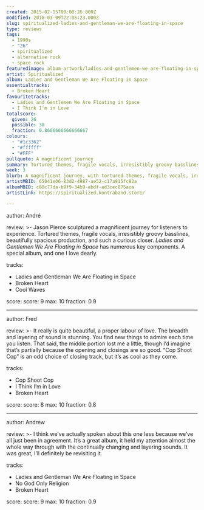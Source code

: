 ```yaml
---
created: 2015-02-15T00:00:26.000Z
modified: 2018-03-09T22:05:23.000Z
slug: spiritualized-ladies-and-gentleman-we-are-floating-in-space
type: reviews
tags:
  - 1990s
  - "26"
  - spiritualized
  - alternative rock
  - space rock
featuredimage: album-artwork/ladies-and-gentlemen-we-are-floating-in-space-spiritualized.jpg
artist: Spiritualized
album: Ladies and Gentleman We Are Floating in Space
essentialtracks:
  - Broken Heart
favouritetracks:
  - Ladies and Gentlemen We Are Floating in Space
  - I Think I'm in Love
totalscore:
  given: 26
  possible: 30
  fraction: 0.8666666666666667
colours:
  - "#1c3362"
  - "#ffffff"
  - "#FFF"
pullquote: A magnificent journey
summary: Tortured themes, fragile vocals, irresistibly groovy basslines, beautifully spacious production, and such a curious closer. Ladies and Gentlemen We Are Floating in Space has numerous key components.
week: 3
blurb: A magnificent journey, with tortured themes, fragile vocals, irresistibly groovy basslines, beautifully spacious production, and such a curious closer.
artistMBID: 65041e06-83d2-4987-ae52-c17a915fc82a
albumMBID: c88c77da-b9f9-34b9-abdf-ad3cec875aca
artistLink: https://spiritualized.kontraband.store/

---
```


author: André

review: >-
  Jason Pierce sculptured a magnificent journey for listeners to experience. Tortured themes, fragile vocals, irresistibly groovy basslines, beautifully spacious production, and such a curious closer. *Ladies and Gentlemen We Are Floating in Space* has numerous key components. A special album, and one I love dearly.

tracks:
  - Ladies and Gentleman We Are Floating in Space
  - ­Broken Heart
  - ­Cool Waves

score:
  score: 9
  max: 10
  fraction: 0.9

---
author: Fred

review: >- 
  It really is quite beautiful, a proper labour of love. The breadth and layering of sound is stunning. You find new things to admire each time you listen. That said, the middle portion lost me a little, though I’d imagine that’s partially because the opening and closings are so good. “Cop Shoot Cop” is an odd choice of closing track, but it’s as cool as they come.

tracks:
  - Cop Shoot Cop
  - ­I Think I’m in Love
  - ­Broken Heart

score:
  score: 8
  max: 10
  fraction: 0.8

---
author: Andrew

review: >-
  I think we’ve actually spoken about this one less because we’ve all just been in agreement. It’s a great album, it held my attention almost the whole way through with the continually changing and layering sounds. It was great, I’ll definitely be revisiting it.

tracks:
  - Ladies and Gentleman We Are Floating in Space
  - ­No God Only Religion
  - ­Broken Heart

score:
  score: 9
  max: 10
  fraction: 0.9